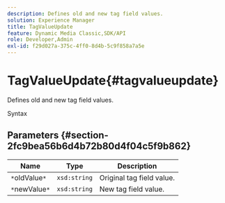 ```yaml
---
description: Defines old and new tag field values.
solution: Experience Manager
title: TagValueUpdate
feature: Dynamic Media Classic,SDK/API
role: Developer,Admin
exl-id: f29d027a-375c-4ff0-8d4b-5c9f858a7a5e
---
```

# TagValueUpdate{#tagvalueupdate}

Defines old and new tag field values.

 Syntax 

## Parameters {#section-2fc9bea56b6d4b72b80d4f04c5f9b862}

|  Name  | Type  | Description  |
|---|---|---|
|  `*`oldValue`*`  | `xsd:string`  | Original tag field value.  |
|  `*`newValue`*`  | `xsd:string`  | New tag field value.  |
